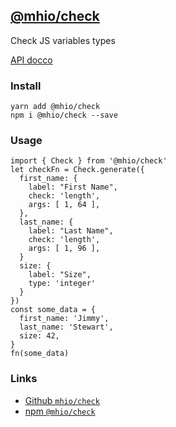 [@mhio/check](https://github.com/mhio/check)
-----------

Check JS variables types

[API docco](doc/API.md)

### Install
```
yarn add @mhio/check
npm i @mhio/check --save
```

### Usage
```
import { Check } from '@mhio/check'
let checkFn = Check.generate({
  first_name: {
    label: "First Name",
    check: 'length',
    args: [ 1, 64 ],
  },
  last_name: {
    label: "Last Name",
    check: 'length',
    args: [ 1, 96 ],
  }
  size: {
    label: "Size",
    type: 'integer' 
  }
})
const some_data = {
  first_name: 'Jimmy',
  last_name: 'Stewart',
  size: 42,
}
fn(some_data)
```

### Links

- [Github `mhio/check`](https://github.com/mhio/check)
- [npm `@mhio/check`](https://npmjs.org/package/@mhio/check)

